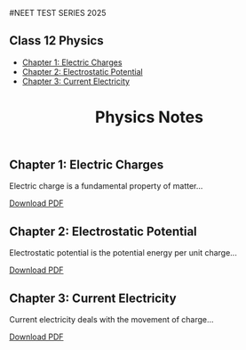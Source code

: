 #NEET TEST SERIES 2025
<!DOCTYPE html>
<html lang="en">
<head>
    <meta charset="UTF-8">
    <meta name="viewport" content="width=device-width, initial-scale=1.0">
    <title>Physics by D S More</title>
    <link rel="stylesheet" href="styles.css">
    <script defer src="script.js"></script>
</head>
<body>
    <aside class="sidebar">
        <h2>Class 12 Physics</h2>
        <ul id="notes-menu">
            <li><a href="#chapter1">Chapter 1: Electric Charges</a></li>
            <li><a href="#chapter2">Chapter 2: Electrostatic Potential</a></li>
            <li><a href="#chapter3">Chapter 3: Current Electricity</a></li>
        </ul>
    </aside>
    <main class="content">
        <header>
            <h1>Physics Notes</h1>
        </header>
        <section id="chapter1" class="note-section">
            <h2>Chapter 1: Electric Charges</h2>
            <p>Electric charge is a fundamental property of matter...</p>
            <a href="https://www.selfstudys.com/books/ncert-notes/english/class-12th/physics/chapter-1-electric-charges-and-fields/981755" class="download-btn" target="_blank">Download PDF</a>
        </section>
        <section id="chapter2" class="note-section">
            <h2>Chapter 2: Electrostatic Potential</h2>
            <p>Electrostatic potential is the potential energy per unit charge...</p>
            <a href="notes/electrostatic_potential.pdf" class="download-btn" target="_blank">Download PDF</a>
        </section>
        <section id="chapter3" class="note-section">
            <h2>Chapter 3: Current Electricity</h2>
            <p>Current electricity deals with the movement of charge...</p>
            <a href="notes/current_electricity.pdf" class="download-btn" target="_blank">Download PDF</a>
        </section>
    </main>

</body>
</html>
